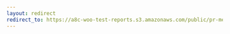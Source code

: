 ```yaml
---
layout: redirect
redirect_to: https://a8c-woo-test-reports.s3.amazonaws.com/public/pr-merge/42727/api/index.html
---
```

